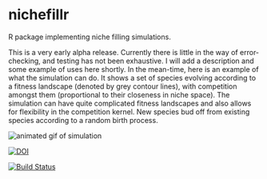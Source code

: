 # nichefillr
R package implementing niche filling simulations.

This is a very early alpha release. Currently there is little in the way of error-checking, and
testing has not been exhaustive. I will add a description and some example of uses here shortly.
In the mean-time, here is an example of what the simulation can do. It shows a set of species evolving according to a fitness landscape (denoted by grey contour lines), with competition amongst them (proportional to their closeness in niche space). The simulation can have quite complicated fitness landscapes and also allows for flexibility in the competition kernel. New species bud off from existing species according to a random birth process.

![animated gif of simulation](tester.gif)

[![DOI](https://zenodo.org/badge/DOI/10.5281/zenodo.1166254.svg)](https://doi.org/10.5281/zenodo.1166254)

[![Build Status](https://travis-ci.org/rdinnager/nichefillr.svg?branch=master)](https://travis-ci.org/rdinnager/nichefillr)
